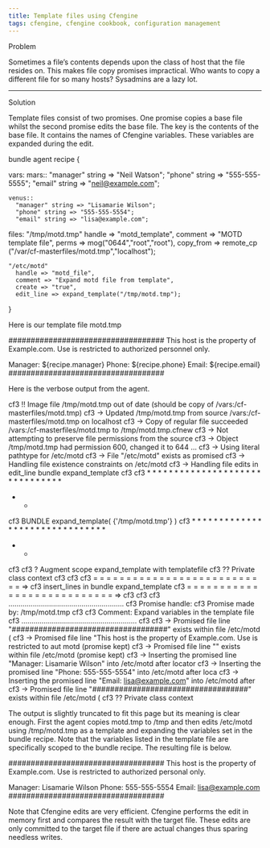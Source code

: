 ```yaml
---
title: Template files using Cfengine
tags: cfengine, cfengine cookbook, configuration management
---
```


Problem

Sometimes a file’s contents depends upon the class of host that the file
resides on. This makes file copy promises impractical. Who wants to copy a
different file for so many hosts? Sysadmins are a lazy lot.

---

Solution

Template files consist of two promises. One promise copies a base file whilst the second promise edits the base file. The key is the contents of the base file. It contains the names of Cfengine variables. These variables are expanded during the edit.

bundle agent recipe {

  vars:
    mars::
      "manager" string => "Neil Watson";
      "phone" string => "555-555-5555";
      "email" string => "neil@example.com";

    venus::
      "manager" string => "Lisamarie Wilson";
      "phone" string => "555-555-5554";
      "email" string => "lisa@example.com";

  files:
    "/tmp/motd.tmp"
      handle => "motd_template",
      comment => "MOTD template file",
      perms => mog("0644","root","root"),
      copy_from => remote_cp ("/var/cf-masterfiles/motd.tmp","localhost");

    "/etc/motd"
      handle => "motd_file",
      comment => "Expand motd file from template",
      create => "true",
      edit_line => expand_template("/tmp/motd.tmp");
}

Here is our template file motd.tmp

###################################
This host is the property of Example.com.  Use is restricted to
authorized personnel only.

Manager:        ${recipe.manager}
Phone:          ${recipe.phone}
Email:          ${recipe.email}
###################################

Here is the verbose output from the agent.

cf3  !! Image file /tmp/motd.tmp out of date (should be copy of
/vars:/cf-masterfiles/motd.tmp)
cf3  -> Updated /tmp/motd.tmp from source /vars:/cf-masterfiles/motd.tmp
on localhost
cf3  -> Copy of regular file succeeded /vars:/cf-masterfiles/motd.tmp to
/tmp/motd.tmp.cfnew
cf3  -> Not attempting to preserve file permissions from the source
cf3  -> Object /tmp/motd.tmp had permission 600, changed it to 644
...
cf3  -> Using literal pathtype for /etc/motd
cf3  -> File "/etc/motd" exists as promised
cf3  -> Handling file existence constraints on /etc/motd
cf3  -> Handling file edits in edit_line bundle expand_template
cf3 
cf3       * * * * * * * * * * * * * * * * * * * * * * * * * * * * * * *
* *
cf3       BUNDLE expand_template( {'/tmp/motd.tmp'} )
cf3       * * * * * * * * * * * * * * * * * * * * * * * * * * * * * * *
* *
cf3 
cf3     ? Augment scope expand_template with templatefile
cf3      ??  Private class context
cf3 
cf3 
cf3       = = = = = = = = = = = = = = = = = = = = = = = = = = = =>
cf3       insert_lines in bundle expand_template
cf3       = = = = = = = = = = = = = = = = = = = = = = = = = = = =>
cf3 
cf3 
cf3     .........................................................
cf3     Promise handle: 
cf3     Promise made by: /tmp/motd.tmp
cf3 
cf3     Comment:  Expand variables in the template file
cf3     .........................................................
cf3 
cf3  -> Promised file line "###################################" exists
within file /etc/motd (
cf3  -> Promised file line "This host is the property of
Example.com.  Use is restricted to aut
motd (promise kept)
cf3  -> Promised file line "" exists within file /etc/motd (promise
kept)
cf3  -> Inserting the promised line "Manager:   Lisamarie Wilson" into
/etc/motd after locator
cf3  -> Inserting the promised line "Phone:             555-555-5554"
into /etc/motd after loca
cf3  -> Inserting the promised line "Email:
lisa@example.com" into /etc/motd after 
cf3  -> Promised file line "###################################" exists
within file /etc/motd (
cf3      ??  Private class context

The output is slightly truncated to fit this page but its meaning is clear enough. First the agent copies motd.tmp to /tmp and then edits /etc/motd using /tmp/motd.tmp as a template and expanding the variables set in the bundle recipe. Note that the variables listed in the template file are specifically scoped to the bundle recipe. The resulting file is below.

###################################
This host is the property of Example.com.  Use is restricted to
authorized personal only.

Manager:        Lisamarie Wilson
Phone:          555-555-5554
Email:          lisa@example.com
###################################

Note that Cfengine edits are very efficient. Cfengine performs the edit in memory first and compares the result with the target file. These edits are only committed to the target file if there are actual changes thus sparing needless writes.

